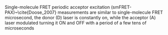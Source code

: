 Single-molecule FRET periodic acceptor excitation (smFRET-PAX)~\cite{Doose_2007} measurements are similar to single-molecule FRET microsecond, the
donor (D) laser is constantly on, while the acceptor (A) laser modulated
turning it ON and OFF with a period of a few tens of microseconds